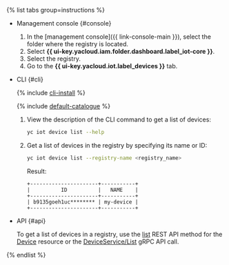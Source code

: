 {% list tabs group=instructions %}

- Management console {#console}

   1. In the [management console]({{ link-console-main }}), select the folder where the registry is located.
   1. Select **{{ ui-key.yacloud.iam.folder.dashboard.label_iot-core }}**.
   1. Select the registry.
   1. Go to the **{{ ui-key.yacloud.iot.label_devices }}** tab.

- CLI {#cli}

   {% include [cli-install](../cli-install.md) %}

   {% include [default-catalogue](../default-catalogue.md) %}

   1. View the description of the CLI command to get a list of devices:

      ```bash
      yc iot device list --help
      ```

   1. Get a list of devices in the registry by specifying its name or ID:

      ```bash
      yc iot device list --registry-name <registry_name>
      ```

      Result:

      ```
      +----------------------+-----------+
      |          ID          |   NAME    |
      +----------------------+-----------+
      | b9135goeh1uc******** | my-device |
      +----------------------+-----------+
      ```

- API {#api}

   To get a list of devices in a registry, use the [list](../../iot-core/api-ref/Device/list.md) REST API method for the [Device](../../iot-core/api-ref/Device/index.md) resource or the [DeviceService/List](../../iot-core/api-ref/grpc/device_service.md#List) gRPC API call.

{% endlist %}